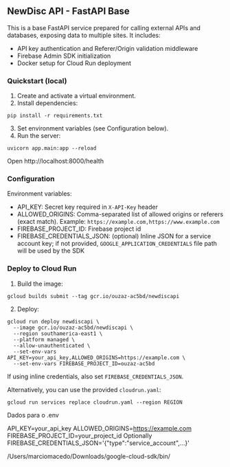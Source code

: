 ## NewDisc API - FastAPI Base

This is a base FastAPI service prepared for calling external APIs and databases, exposing data to multiple sites. It includes:

- API key authentication and Referer/Origin validation middleware
- Firebase Admin SDK initialization
- Docker setup for Cloud Run deployment

### Quickstart (local)

1. Create and activate a virtual environment.
2. Install dependencies:

```
pip install -r requirements.txt
```

3. Set environment variables (see Configuration below).
4. Run the server:

```
uvicorn app.main:app --reload
```

Open http://localhost:8000/health

### Configuration

Environment variables:

- API_KEY: Secret key required in `X-API-Key` header
- ALLOWED_ORIGINS: Comma-separated list of allowed origins or referers (exact match). Example: `https://example.com,https://www.example.com`
- FIREBASE_PROJECT_ID: Firebase project id
- FIREBASE_CREDENTIALS_JSON: (optional) Inline JSON for a service account key; if not provided, `GOOGLE_APPLICATION_CREDENTIALS` file path will be used by the SDK

### Deploy to Cloud Run

1. Build the image:

```
gcloud builds submit --tag gcr.io/ouzaz-ac5bd/newdiscapi
```

2. Deploy:

```
gcloud run deploy newdiscapi \
  --image gcr.io/ouzaz-ac5bd/newdiscapi \
  --region southamerica-east1 \
  --platform managed \
  --allow-unauthenticated \
  --set-env-vars API_KEY=your_api_key,ALLOWED_ORIGINS=https://example.com \
  --set-env-vars FIREBASE_PROJECT_ID=ouzaz-ac5bd
```

If using inline credentials, also set `FIREBASE_CREDENTIALS_JSON`.

Alternatively, you can use the provided `cloudrun.yaml`:

```
gcloud run services replace cloudrun.yaml --region REGION
```


Dados para o .env

API_KEY=your_api_key
ALLOWED_ORIGINS=https://example.com
FIREBASE_PROJECT_ID=your_project_id
Optionally FIREBASE_CREDENTIALS_JSON='{"type":"service_account",...}'

/Users/marciomacedo/Downloads/google-cloud-sdk/bin/